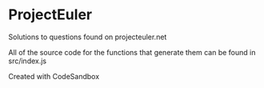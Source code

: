 # ProjectEuler

Solutions to questions found on projecteuler.net

All of the source code for the functions that generate them can be found in src/index.js

Created with CodeSandbox
